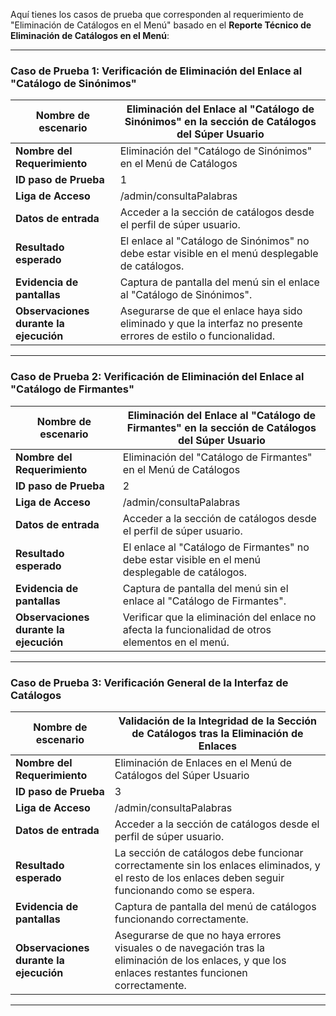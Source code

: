 Aquí tienes los casos de prueba que corresponden al requerimiento de "Eliminación de Catálogos en el Menú" basado en el **Reporte Técnico de Eliminación de Catálogos en el Menú**:

---

### Caso de Prueba 1: Verificación de Eliminación del Enlace al "Catálogo de Sinónimos"

| **Nombre de escenario**                  | Eliminación del Enlace al "Catálogo de Sinónimos" en la sección de Catálogos del Súper Usuario |
|------------------------------------------|-------------------------------------------------------------------------------------------------|
| **Nombre del Requerimiento**             | Eliminación del "Catálogo de Sinónimos" en el Menú de Catálogos                                  |
| **ID paso de Prueba**                    | 1                                                                                               |
| **Liga de Acceso**                       | /admin/consultaPalabras                                                                          |
| **Datos de entrada**                     | Acceder a la sección de catálogos desde el perfil de súper usuario.                             |
| **Resultado esperado**                   | El enlace al "Catálogo de Sinónimos" no debe estar visible en el menú desplegable de catálogos. |
| **Evidencia de pantallas**               | Captura de pantalla del menú sin el enlace al "Catálogo de Sinónimos".                          |
| **Observaciones durante la ejecución**   | Asegurarse de que el enlace haya sido eliminado y que la interfaz no presente errores de estilo o funcionalidad. |

---

### Caso de Prueba 2: Verificación de Eliminación del Enlace al "Catálogo de Firmantes"

| **Nombre de escenario**                  | Eliminación del Enlace al "Catálogo de Firmantes" en la sección de Catálogos del Súper Usuario   |
|------------------------------------------|-------------------------------------------------------------------------------------------------|
| **Nombre del Requerimiento**             | Eliminación del "Catálogo de Firmantes" en el Menú de Catálogos                                  |
| **ID paso de Prueba**                    | 2                                                                                               |
| **Liga de Acceso**                       | /admin/consultaPalabras                                                                          |
| **Datos de entrada**                     | Acceder a la sección de catálogos desde el perfil de súper usuario.                             |
| **Resultado esperado**                   | El enlace al "Catálogo de Firmantes" no debe estar visible en el menú desplegable de catálogos. |
| **Evidencia de pantallas**               | Captura de pantalla del menú sin el enlace al "Catálogo de Firmantes".                          |
| **Observaciones durante la ejecución**   | Verificar que la eliminación del enlace no afecta la funcionalidad de otros elementos en el menú. |

---

### Caso de Prueba 3: Verificación General de la Interfaz de Catálogos

| **Nombre de escenario**                  | Validación de la Integridad de la Sección de Catálogos tras la Eliminación de Enlaces            |
|------------------------------------------|-------------------------------------------------------------------------------------------------|
| **Nombre del Requerimiento**             | Eliminación de Enlaces en el Menú de Catálogos del Súper Usuario                                 |
| **ID paso de Prueba**                    | 3                                                                                               |
| **Liga de Acceso**                       | /admin/consultaPalabras                                                                          |
| **Datos de entrada**                     | Acceder a la sección de catálogos desde el perfil de súper usuario.                             |
| **Resultado esperado**                   | La sección de catálogos debe funcionar correctamente sin los enlaces eliminados, y el resto de los enlaces deben seguir funcionando como se espera. |
| **Evidencia de pantallas**               | Captura de pantalla del menú de catálogos funcionando correctamente.                             |
| **Observaciones durante la ejecución**   | Asegurarse de que no haya errores visuales o de navegación tras la eliminación de los enlaces, y que los enlaces restantes funcionen correctamente. |

---

